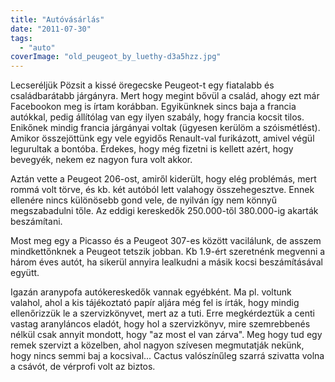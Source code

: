 ```yaml
---
title: "Autóvásárlás"
date: "2011-07-30"
tags: 
  - "auto"
coverImage: "old_peugeot_by_luethy-d3a5hzz.jpg"
---
```


Lecseréljük Pözsit a kissé öregecske Peugeot-t egy fiatalabb és családbarátabb járgányra. Mert hogy megint bővül a család, ahogy ezt már Facebookon meg is írtam korábban. Egyikünknek sincs baja a francia autókkal, pedig állítólag van egy ilyen szabály, hogy francia kocsit tilos. Enikőnek mindig francia járgányai voltak (ügyesen kerülöm a szóismétlést). Amikor összejöttünk egy vele egyidős Renault-val furikázott, amivel végül legurultak a bontóba. Érdekes, hogy még fizetni is kellett azért, hogy bevegyék, nekem ez nagyon fura volt akkor.

Aztán vette a Peugeot 206-ost, amiről kiderült, hogy elég problémás, mert rommá volt törve, és kb. két autóból lett valahogy összehegesztve. Ennek ellenére nincs különösebb gond vele, de nyilván így nem könnyű megszabadulni tőle. Az eddigi kereskedők 250.000-től 380.000-ig akarták beszámítani.

Most meg egy a Picasso és a Peugeot 307-es között vacilálunk, de asszem mindkettőnknek a Peugeot tetszik jobban. Kb 1.9-ért szeretnénk megvenni a három éves autót, ha sikerül annyira lealkudni a másik kocsi beszámításával együtt.

Igazán aranypofa autókereskedők vannak egyébként. Ma pl. voltunk valahol, ahol a kis tájékoztató papír aljára még fel is írták, hogy mindig ellenőrizzük le a szervizkönyvet, mert az a tuti. Erre megkérdeztük a centi vastag aranyláncos eladót, hogy hol a szervizkönyv, mire szemrebbenés nélkül csak annyit mondott, hogy "az most el van zárva". Meg hogy tud egy remek szervizt a közelben, ahol nagyon szívesen megmutatják nekünk, hogy nincs semmi baj a kocsival... Cactus valószínűleg szarrá szivatta volna a csávót, de vérprofi volt az biztos.
